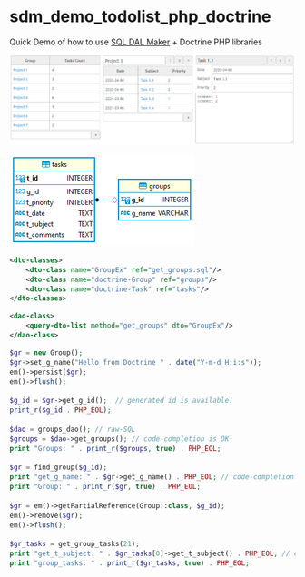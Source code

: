 # sdm_demo_todolist_php_doctrine
Quick Demo of how to use [SQL DAL Maker](https://github.com/panedrone/sqldalmaker) + Doctrine PHP libraries

![demo-go.png](demo-go.png)

![erd.png](erd.png)

```xml
<dto-classes>
    <dto-class name="GroupEx" ref="get_groups.sql"/>
    <dto-class name="doctrine-Group" ref="groups"/>
    <dto-class name="doctrine-Task" ref="tasks"/>
</dto-classes>
```
```xml
<dao-class>
    <query-dto-list method="get_groups" dto="GroupEx"/>
</dao-class>
```
```php
$gr = new Group();
$gr->set_g_name("Hello from Doctrine " . date("Y-m-d H:i:s"));
em()->persist($gr);
em()->flush();

$g_id = $gr->get_g_id();  // generated id is available!
print_r($g_id . PHP_EOL);

$dao = groups_dao(); // raw-SQL
$groups = $dao->get_groups(); // code-completion is OK
print "Groups: " . print_r($groups, true) . PHP_EOL;

$gr = find_group($g_id);
print "get_g_name: " . $gr->get_g_name() . PHP_EOL; // code-completion is OK
print "Group: " . print_r($gr, true) . PHP_EOL;

$gr = em()->getPartialReference(Group::class, $g_id);
em()->remove($gr);
em()->flush();

$gr_tasks = get_group_tasks(21);
print "get_t_subject: " . $gr_tasks[0]->get_t_subject() . PHP_EOL; // code-completion is OK
print "group_tasks: " . print_r($gr_tasks, true) . PHP_EOL;
```